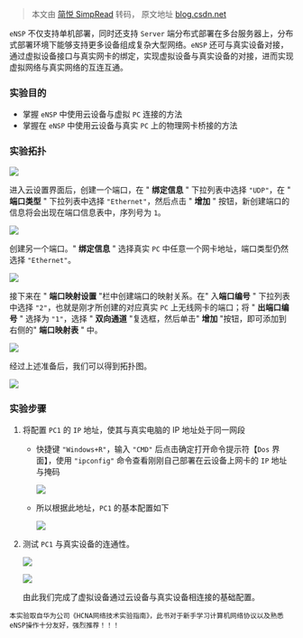> 本文由 [简悦 SimpRead](http://ksria.com/simpread/) 转码， 原文地址 [blog.csdn.net](https://blog.csdn.net/weixin_45488428/article/details/124760537)

`eNSP` 不仅支持单机部署，同时还支持 `Server` 端分布式部署在多台服务器上，分布式部署环境下能够支持更多设备组成复杂大型网络。`eNSP` 还可与真实设备对接，通过虚拟设备接口与真实网卡的绑定，实现虚拟设备与真实设备的对接，进而实现虚拟网络与真实网络的互连互通。

### 实验目的

*   掌握 `eNSP` 中使用云设备与虚拟 `PC` 连接的方法
*   掌握在 `eNSP` 中使用云设备与真实 `PC` 上的物理网卡桥接的方法

### 实验拓扑

![](https://img-blog.csdnimg.cn/e6b4252e8f694d7db2d356058e0b9710.png)

进入云设置界面后，创建一个端口，在 " **绑定信息** " 下拉列表中选择 `"UDP"`，在 " **端口类型** " 下拉列表中选择 `"Ethernet"`，然后点击 " **增加** " 按钮，新创建端口的信息将会出现在端口信息表中，序列号为 `1`。

![](https://img-blog.csdnimg.cn/76f2da64cc1b4b839e189f1af0d2557c.png)

创建另一个端口。" **绑定信息** " 选择真实 `PC` 中任意一个网卡地址，端口类型仍然选择 `"Ethernet"`。

![](https://img-blog.csdnimg.cn/0a12d32ae6f24727889f8d5405943373.png)

接下来在 " **端口映射设置** "栏中创建端口的映射关系。在" 入**端口编号** " 下拉列表中选择 `"2"`，也就是刚才所创建的对应真实 `PC` 上无线网卡的端口；将 " **出端口编号** " 选择为 `"1"`，选择 " **双向通道** "复选框，然后单击" **增加** "按钮，即可添加到右侧的" **端口映射表** " 中。

![](https://img-blog.csdnimg.cn/a988631a4fe44f72b114bee5c09229cc.png)

经过上述准备后，我们可以得到拓扑图。

![](https://img-blog.csdnimg.cn/4a698e9aec89437d8dc058bc7d30dde8.png)

### 实验步骤

1.  将配置 `PC1` 的 `IP` 地址，使其与真实电脑的 IP 地址处于同一网段
    
    *   快捷键 `"Windows+R"`，输入 `"CMD"` 后点击确定打开命令提示符【`Dos` 界面】，使用 `"ipconfig"` 命令查看刚刚自己部署在云设备上网卡的 `IP` 地址与掩码
        
        ![](https://img-blog.csdnimg.cn/f43002a4d1934cc4a02ef30acf84589a.png)
        
    *   所以根据此地址，`PC1` 的基本配置如下
        
        ![](https://img-blog.csdnimg.cn/1a6ef3fe5ecd4629adca45fd843b54aa.png)
        
2.  测试 `PC1` 与真实设备的连通性。
    
    ![](https://img-blog.csdnimg.cn/2c33e56b19be40599475f5ab6b756ae6.png)
    
    ![](https://img-blog.csdnimg.cn/49a23a8a9ba240cc80ba22653ce2ef72.png)
    
    由此我们完成了虚拟设备通过云设备与真实设备相连接的基础配置。
    

`本实验取自华为公司《HCNA网络技术实验指南》，此书对于新手学习计算机网络协议以及熟悉eNSP操作十分友好，强烈推荐！！！`